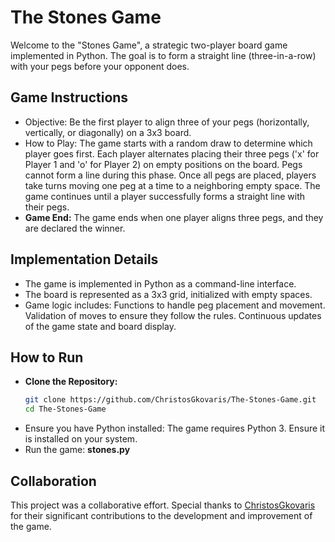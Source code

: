 # The Stones Game

Welcome to the "Stones Game", a strategic two-player board game implemented in Python. The goal is to form a straight line (three-in-a-row) with your pegs before your opponent does.


## Game Instructions
- Objective: Be the first player to align three of your pegs (horizontally, vertically, or diagonally) on a 3x3 board.
- How to Play: The game starts with a random draw to determine which player goes first. Each player alternates placing their three pegs ('x' for Player 1 and 'o' for Player 2) on empty positions on the board. Pegs 
  cannot form a line during this phase. Once all pegs are placed, players take turns moving one peg at a time to a neighboring empty space. The game continues until a player successfully forms a straight line with 
  their pegs.
- **Game End:** The game ends when one player aligns three pegs, and they are declared the winner.


## Implementation Details
- The game is implemented in Python as a command-line interface.
- The board is represented as a 3x3 grid, initialized with empty spaces.
- Game logic includes: Functions to handle peg placement and movement. Validation of moves to ensure they follow the rules. Continuous updates of the game state and board display.


## How to Run
- **Clone the Repository:**
  ```bash
  git clone https://github.com/ChristosGkovaris/The-Stones-Game.git
  cd The-Stones-Game
- Ensure you have Python installed: The game requires Python 3. Ensure it is installed on your system.
- Run the game: **stones.py**


## Collaboration
This project was a collaborative effort. Special thanks to [ChristosGkovaris](https://github.com/ChristosGkovaris) for their significant contributions to the development and improvement of the game.

